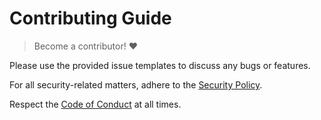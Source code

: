 # Contributing Guide

> Become a contributor! ❤️

Please use the provided issue templates to discuss any bugs or features.

For all security-related matters, adhere to the [Security Policy](./SECURITY.md).

Respect the [Code of Conduct](./CODE_OF_CONDUCT.md) at all times.

